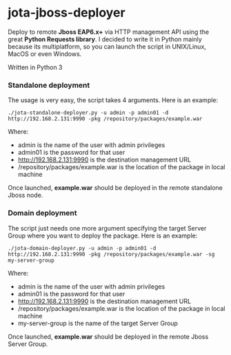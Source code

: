 # jota-jboss-deployer

Deploy to remote **Jboss EAP6.x+** via HTTP management API using the great **Python Requests library**. I decided to write it in Python mainly because its multiplatform, so you can launch the script in UNIX/Linux, MacOS or even Windows.

Written in Python 3

### Standalone deployment
The usage is very easy, the script takes 4 arguments. Here is an example:
```
./jota-standalone-deployer.py -u admin -p admin01 -d http://192.168.2.131:9990 -pkg /repository/packages/example.war
```
Where:

* admin is the name of the user with admin privileges
* admin01 is the password for that user
* http://192.168.2.131:9990 is the destination management URL
* /repository/packages/example.war is the location of the package in local machine

Once launched, **example.war** should be deployed in the remote standalone Jboss node.

### Domain deployment

The script just needs one more argument specifying the target Server Group where you want to deploy the package. Here is an example:
```
./jota-domain-deployer.py -u admin -p admin01 -d http://192.168.2.131:9990 -pkg /repository/packages/example.war -sg my-server-group
```
Where:

* admin is the name of the user with admin privileges
* admin01 is the password for that user
* http://192.168.2.131:9990 is the destination management URL
* /repository/packages/example.war is the location of the package in local machine
* my-server-group is the name of the target Server Group

Once launched, **example.war** should be deployed in the remote Jboss Server Group.